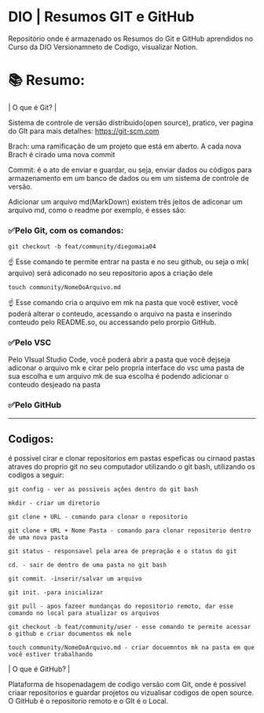 # DIO | Resumos GIT e GitHub

Repositório onde é armazenado os Resumos do Git e GitHub aprendidos no Curso da DIO Versionamneto de Codigo, visualizar Notion.

# 📚 Resumo:

| O que é Git? |

Sistema de controle de versão distribuido(open source), pratico, ver pagina do GIt para mais detalhes: https://git-scm.com

Brach: uma ramificação de um projeto que está em aberto. A cada nova Brach é cirado uma nova commit

Commit: é o ato de enviar e guardar, ou seja, enviar dados ou códigos para armazenamento em um banco de dados ou em um sistema de controle de versão.

Adicionar um arquivo md(MarkDown) existem três jeitos de adiconar um arquivo md, como o readme por exemplo, é esses são:

### ✅Pelo Git, com os comandos:
```
git checkout -b feat/community/diegomaia04
```

☝️ Esse comando te permite entrar na pasta e no seu github, ou seja o mk( arquivo) será adiconado no seu repositorio apos a criação dele

```
touch community/NomeDoArquivo.md
```

☝️ Esse comando cria o arquivo em mk na pasta que você estiver, você poderá alterar o conteudo, acessando o arquivo na pasta e inserindo conteudo pelo README.so, ou accessando pelo prorpio GitHub.

### ✅Pelo VSC

Pelo VIsual Studio Code, você poderá abrir a pasta que você dejseja adiconar o arquivo mk e cirar pelo propria interface do vsc uma pasta de sua escolha e um arquivo mk de sua escolha é podendo adicionar o conteudo desjeado na pasta

### ✅Pelo GitHub
---

## Codigos:

é possivel cirar e clonar repositorios em pastas espeficas ou cirnaod pastas atraves do proprio git no seu computador utilizando o git bash, utilizando os codigos a seguir:

```
git config - ver as possiveis ações dentro do git bash
```

```
mkdir - criar um diretorio
```

```
git clone + URL - comando para clonar o repositorio
```

```
git clone + URL + Nome Pasta - comando para clonar repositorio dentro de uma nova pasta
```

```
git status - responsavel pela area de prepração e o status do git
```
```
cd. - sair de dentro de uma pasta no git bash
```
```
git commit. -inserir/salvar um arquivo 
```
```
git init. -para inicializar 
```
```
git pull - apos fazeer mundanças do repositorio remoto, dar esse comando no local para atualizar os arquivos
```

```
git checkout -b feat/community/user - esse comando te permite acessar o github e criar documentos mk nele
```
```
touch community/NomeDoArquivo.md - criar docuemntos mk na pasta em que você estiver trabalhando
```


| O que é GitHub? |

Plataforma de hsopenadagem de codigo versão com Git, onde é possivel criaar repositorios e guardar projetos ou vizualisar codigos de open source. O GitHub é o repositorio remoto e o GIt é o Local.
 
